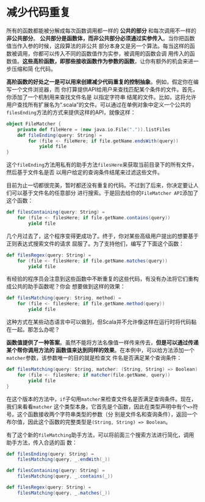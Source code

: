 减少代码重复
================================================================================
所有的函数都能被分解成每次函数调用都一样的 **公共的部分** 和每次调用不一样的 **非公共部分**。
**公共部分是函数体，而非公共部分必须通过实参传入**。当你把函数值当作入参的时候，这段算法的非公共
部分本身又是另一个算法。每当这样的函数被调用，你都可以传入不同的函数值作为实参，被调用的函数会调
用传入的函数值。**这些高阶函数，即那些接收函数作为参数的函数**，让你有额外的机会来进一步压缩和简
化代码。

**高阶函数的好处之一是可以用来创建减少代码重复的控制抽象**。例如，假定你在编写一个文件浏览器，而
你打算提供API给用户来查找匹配某个条件的文件。首先，你添加了一个机制用来查找文件名是 以指定字符串
结尾的文件。比如，这将允许用户查找所有扩展名为“.scala”的文件。可以通过在单例对象中定义一个公共的
`filesEnding`方法的方式来提供这样的API，就像这样：
```scala
object FileMatcher {
    private def fileHere = (new java.io.File(".")).listFiles
    def fileEnding(query: String) = 
        for (file <- fileHere; if file.getName.endsWith(query))
            yield file
}
```
这个`fileEnding`方法用私有的助手方法`filesHere`来获取当前目录下的所有文件，然后基于文件名是否
以用户给定的查询条件结尾来过滤这些文件。

目前为止一切都很完美，暂时都还没有重复的代码。不过到了后来，你决定要让人们可以基于文件名的任意部分
进行搜索。于是回去给你的`FileMatcher API`添加了这个函数：
```scala
def filesContaining(query: String) = 
    for (file <- filesHere; if file.getName.contains(query))
        yield file
```
几个月过去了，这个程序变得更成功了。终于，你对某些高级用户提出的想要基于正则表达式搜索文件的请求
屈服了。为了支持他们，编写了下面这个函数：
```scala
def filesRegex(query: String) = 
    for (file <- filesHere; if file.getName.matches(query))
        yield file
```
有经验的程序员会注意到这些函数中不断重复的这些代码，有没有办法将它们重构成公共的助手函数呢？你会
想要做到这样的效果：
```scala
def filesMatching(query: String, method) = 
    for (file <- filesHere; if file.getName.method(query))
        yield file
```
这种方式在某些动态语言中可以做到，但Scala并不允许像这样在运行时将代码黏在一起。那怎么办呢？

**函数值提供了一种答案**。虽然不能将方法名像值一样传来传去，**但是可以通过传递某个帮你调用方法的
函数值来达到同样的效果**。在本例中，可以给方法添加一个`matcher`参数，该参数唯一的目的就是检查文
件名是否满足某个查询条件：
```scala
def filesMatching(query: String, matcher: (String, String) => Boolean) = {
    for (file <- filesHere; if matcher(file.getName, query))
        yield file
}
```
在这个版本的方法中，`if`子句用`matcher`来检查文件名是否满足查询条件。现在，我们来看看`matcher`
这个类型本身。它首先是个函数，因此在类型声明中有个`=>`符号。这个函数接收两个字符串类型的参数（分
别是文件名和查询条件），返回一个布尔值，因此这个函数的完整类型是`(String, String) => Boolean`。

有了这个新的`fileMatching`助手方法，可以将前面三个搜索方法进行简化，调用助手方法，传入合适的函
数：
```scala
def filesEnding(query: String) = 
    filesMatching(query, _.endWith(_))

def filesContaining(query: String) = 
    filesMatching(query, _.contains(_))

def filesRegex(query: String) = 
    filesMatching(query, _.matches(_))
```